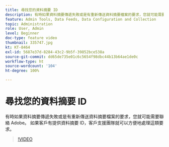 ```yaml
---
title: 尋找您的資料摘要 ID
description: 有時如果資料摘要傳遞失敗或是有重新傳送資料摘要檔案的要求，您就可能需要聯絡 Adobe。 如果客戶有提供資料摘要 ID，客戶支援團隊就可以方便地處理這類要求。
feature: Admin Tools, Data Feeds, Data Configuration and Collection
topic: Administration
role: User, Admin
level: Beginner
doc-type: feature video
thumbnail: 335747.jpg
kt: KT-8464
exl-id: 5687e37d-8284-43c2-9b5f-39852bce538a
source-git-commit: dd65de735e01c6c5654f98dbc44b13b64ae1de0c
workflow-type: ht
source-wordcount: '104'
ht-degree: 100%

---
```


# 尋找您的資料摘要 ID

有時如果資料摘要傳遞失敗或是有重新傳送資料摘要檔案的要求，您就可能需要聯絡 Adobe。 如果客戶有提供資料摘要 ID，客戶支援團隊就可以方便地處理這類要求。


>[!VIDEO](https://video.tv.adobe.com/v/335747/?quality=12&learn=on)
